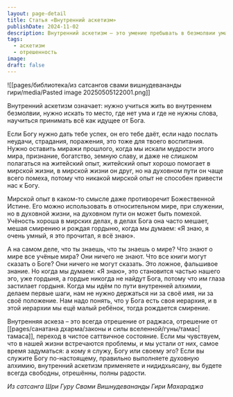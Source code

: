 ```yaml
---
layout: page-detail
title: Статья «Внутренний аскетизм»
publishDate: 2024-11-02
description: Внутренний аскетизм – это умение пребывать в безмолвии ума, принимать всё как идущее от Бога и отрешаться от мирских стремлений, гордыни и ложного знания. Мирской опыт и учёность полезны лишь в относительном мире, но на духовном пути мешают смирению и истинному служению Богу, а истинная духовная алхимия начинается с внутренней отрешённости и смирения.
tags:
  - аскетизм
  - отрешенность
image: 
draft: false
---
```

![[pages/библиотека/из сатсангов свами вишнудевананды гири/media/Pasted image 20250505122001.png]]
  
 Внутренний аскетизм означает: нужно учиться жить во внутреннем безмолвии, нужно искать то место, где нет ума и где не нужны слова, научиться принимать всё как идущее от Бога.

 Если Богу нужно дать тебе успех, он его тебе даёт, если надо послать неудачи, страдания, поражения, это тоже для твоего воспитания. Нужно оставить миражи прошлого, когда мы искали мудрости этого мира, признание, богатство, земную славу, и даже не слишком полагаться на житейский опыт, житейский опыт хорошо помогает в мирской жизни, в мирской жизни он друг, но на духовном пути он чаще всего помеха, потому что никакой мирской опыт не способен привести нас к Богу.

 Мирской опыт в каком-то смысле даже противоречит Божественной Истине. Его можно использовать в относительном мире, при служении, но в духовной жизни, на духовном пути он может быть помехой. Учёность хороша в мирских делах, в делах Бога она часто мешает, мешая смирению и рождая гордыню, когда мы думаем: «Я знаю, я очень умный, я это прочитал, я всё знаю».

 А на самом деле, что ты знаешь, что ты знаешь о мире? Что знают о мире все учёные мира? Они ничего не знают. Что все книги могут сказать о Боге? Они ничего не могут сказать. Это ложное, фальшивое знание. Но когда мы думаем: «Я знаю», это становится частью нашего эго, уже гордыня, а гордые никогда не найдут Бога, потому что им глаза застилает гордыня. Когда мы идём по пути внутренней алхимии, делаем первые шаги, нам не нужно держаться ни за своё имя, ни за своё положение. Нам надо понять, что у Бога есть своя иерархия, и в этой иерархии мы ещё малый ребёнок, тогда рождается смирение.

 Внутренняя аскеза – это всегда отрешение от раджаса, отрешение от [[pages/санатана дхарма/законы и силы вселенной/гуны/тамас|тамаса]], переход в чистое саттвичное состояние. Если мы чувствуем, что в нашей жизни встречаются проблемы, и мы устали от них, самое время задуматься: а кому я служу, Богу или своему эго? Если вы служите Богу по-настоящему, правильно выполняете духовную алхимию, внутренний аскетизм применяете и нидидхьясану, вы будете всегда свободны, отрешённы, полны радости.

*Из сатсанга Шри Гуру Свами Вишнудевананды Гири Махараджа*